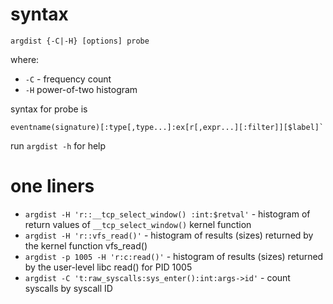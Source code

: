 # syntax

```
argdist {-C|-H} [options] probe
```
where:
- `-C` - frequency count
- `-H` power-of-two histogram

syntax for probe is 
```
eventname(signature)[:type[,type...]:ex[r[,expr...][:filter]][$label]`
```

run `argdist -h` for help

# one liners
- `argdist -H 'r::__tcp_select_window() :int:$retval'` - histogram of return values of `__tcp_select_window()` kernel function
- `argdist -H 'r::vfs_read()'` -  histogram of results (sizes) returned by the kernel function vfs_read()
- `argdist -p 1005 -H 'r:c:read()'` - histogram of results (sizes) returned by the user-level libc read() for PID 1005
- `argdist -C 't:raw_syscalls:sys_enter():int:args->id'` - count syscalls by syscall ID
